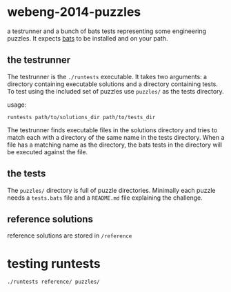 # webeng-2014-puzzles

a testrunner and a bunch of bats tests representing some engineering puzzles. It expects [bats](https://github.com/sstephenson/bats/) to be installed and on your path.

## the testrunner

The testrunner is the `./runtests` executable. It takes two arguments: a directory containing executable solutions and a directory containing tests. To test using the included set of puzzles use `puzzles/` as the tests directory.

usage:

    runtests path/to/solutions_dir path/to/tests_dir

The testrunner finds executable files in the solutions directory and tries to match each with a directory of the same name in the tests directory. When a file has a matching name as the directory, the bats tests in the directory will be executed against the file.

## the tests

The `puzzles/` directory is full of puzzle directories. Minimally each puzzle needs a `tests.bats` file and a `README.md` file explaining the challenge.

## reference solutions

reference solutions are stored in `/reference`

# testing runtests

`./runtests reference/ puzzles/`
